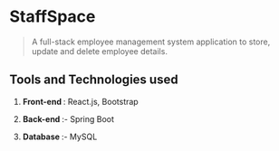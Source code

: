 # StaffSpace

> A full-stack employee management system application to store, update and delete employee details. 
 
## Tools and Technologies used
 
1. <b>Front-end </b> : React.js, Bootstrap
 
2. <b>Back-end </b> :- Spring Boot 
 
3. <b>Database </b> :- MySQL
